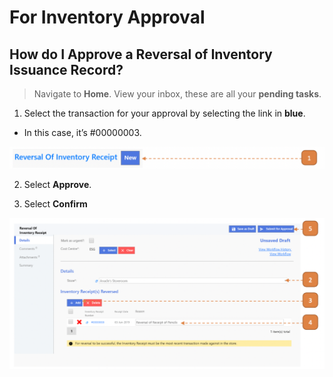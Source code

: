 # For Inventory Approval

## How do I Approve a Reversal of Inventory Issuance Record?

> Navigate to **Home**. 
View your inbox, these are all your **pending tasks**.

1. Select the transaction for your approval by selecting the link in **blue**.

- In this case, it’s #00000003.

![](images/ROIIFIApp.png "ROIIFIApp")

2. Select **Approve**.

3. Select **Confirm**

![](images/ROIIFIApp2.png "ROIIFIApp2")